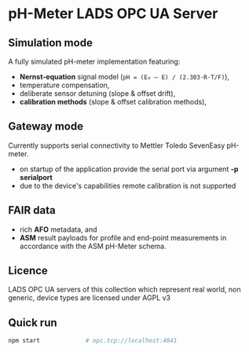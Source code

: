 # pH-Meter LADS OPC UA Server

## Simulation mode
A fully simulated pH-meter implementation featuring:
* **Nernst-equation** signal model (`pH = (E₀ – E) / (2.303·R·T/F)`),
* temperature compensation,
* deliberate sensor detuning (slope & offset drift),
* **calibration methods** (slope & offset calibration methods),

## Gateway mode
Currently supports serial connectivity to Mettler Toledo SevenEasy pH-meter.
* on startup of the application provide the serial port via argument **-p serialport**
* due to the device's capabilities remote calibration is not supported

## FAIR data
* rich **AFO** metadata, and
* **ASM** result payloads for profile and end-point measurements in accordance with the ASM pH-Meter schema.

## Licence
LADS OPC UA servers of this collection which represent real world, non generic, device types are licensed under AGPL v3

## Quick run

```bash
npm start             # opc.tcp://localhost:4841
